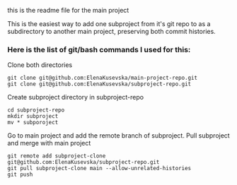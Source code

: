 this is the readme file for the main project

This is the easiest way to add one subproject from it's git repo to as a subdirectory to another main project, preserving both commit histories.

### Here is the list of git/bash commands I used for this:

Clone both directories
```
git clone git@github.com:ElenaKusevska/main-project-repo.git
git clone git@github.com:ElenaKusevska/subproject-repo.git
```

Create subproject directory in subproject-repo
```
cd subproject-repo
mkdir subproject
mv * subporoject
```

Go to main project and add the remote branch of subproject.
Pull subproject and merge with main project
```
git remote add subproject-clone git@github.com:ElenaKusevska/subproject-repo.git
git pull subproject-clone main --allow-unrelated-histories
git push
```
 
